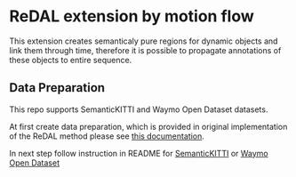# ReDAL extension by motion flow

This extension creates semanticaly pure regions for dynamic objects and link them through time, therefore it is possible to propagate annotations of these objects to entire sequence.

## Data Preparation

This repo supports SemanticKITTI and Waymo Open Dataset datasets.

At first create data preparation, which is provided in original implementation of the ReDAL method please see [this documentation](ReDAL-extension/w_pseudolabeling/data_preparation).

In next step follow instruction in README for [SemanticKITTI](preprocessing/semantic_kitti) or [Waymo Open Dataset](preprocessing/waymo)
